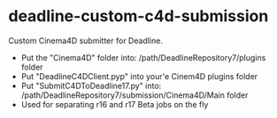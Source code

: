 # deadline-custom-c4d-submission
Custom Cinema4D submitter for Deadline.
- Put the "Cinema4D" folder into: /path/DeadlineRepository7/plugins folder
- Put "DeadlineC4DClient.pyp" into your'e Cinem4D plugins folder
- Put "SubmitC4DToDeadline17.py" into: /path/DeadlineRepository7/submission/Cinema4D/Main folder
- Used for separating r16 and r17 Beta jobs on the fly
